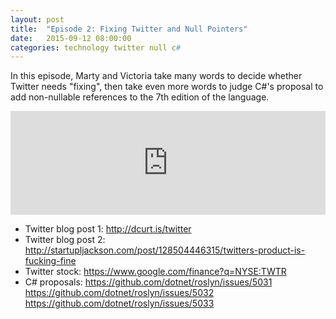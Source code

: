 ```yaml
---
layout: post
title:  "Episode 2: Fixing Twitter and Null Pointers"
date:   2015-09-12 08:00:00
categories: technology twitter null c# 
---
```


In this episode, Marty and Victoria take many words to decide whether Twitter needs "fixing", then take even more words to judge C#'s proposal to add non-nullable references to the 7th edition of the language.

<iframe width="100%" height="166" scrolling="no" frameborder="no" src="https://w.soundcloud.com/player/?url=https%3A//api.soundcloud.com/tracks/223607475&amp;color=ff5500&amp;auto_play=false&amp;hide_related=false&amp;show_comments=true&amp;show_user=true&amp;show_reposts=false"></iframe>

- Twitter blog post 1: http://dcurt.is/twitter
- Twitter blog post 2: http://startupljackson.com/post/128504446315/twitters-product-is-fucking-fine
- Twitter stock: https://www.google.com/finance?q=NYSE:TWTR
- C# proposals:
  https://github.com/dotnet/roslyn/issues/5031
  https://github.com/dotnet/roslyn/issues/5032
  https://github.com/dotnet/roslyn/issues/5033

